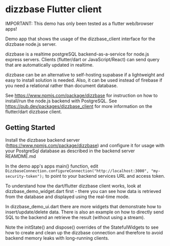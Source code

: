 # dizzbase Flutter client

IMPORTANT: This demo has only been tested as a flutter web/browser apps!

Demo app that shows the usage of the dizzbase_client interface for the dizzbase node.js server.

dizzbase is a realtime postgreSQL backend-as-a-service for node.js express servers.
Clients (flutter/dart or JavaScript/React) can send query that are automatically updated in realtime.

dizzbase can be an alternative to self-hosting supabase if a lightweight and easy to install solution is needed.
Also, it can be used instead of firebase if you need a relational rather than document database. 

See https://www.npmjs.com/package/dizzbase for instruction on how to install/run the node.js backend with PostgreSQL.
See https://pub.dev/packages/dizzbase_client for more information on the flutter/dart dizzbase client.

## Getting Started

Install the dizzbase backend server (https://www.npmjs.com/package/dizzbase) and configure it for usage with your PostgreSql database as described in the backend server REAMDME.md

In the demo app's apps main() function, edit ```DizzbaseConnection.configureConnection("http://localhost:3000", "my-security-token");``` to point to your backend services URL and access token.

To understand how the dart/flutter dizzbase client works, look at dizzbase_demo_widget.dart first - there you can see how data is retrieved from the database and displayed using the real-time mode.

In dizzbase_demo_ui.dart there are more widgets that demonstrate how to insert/update/delete data. There is also an example on how to directly send SQL to the backend an retrieve the result (without using a stream).

Note the initState() and dispose() overrides of the StatefulWidgets to see how to create and clean up the dizzbase connection and therefore to avoid backend memory leaks with long-running clients.
